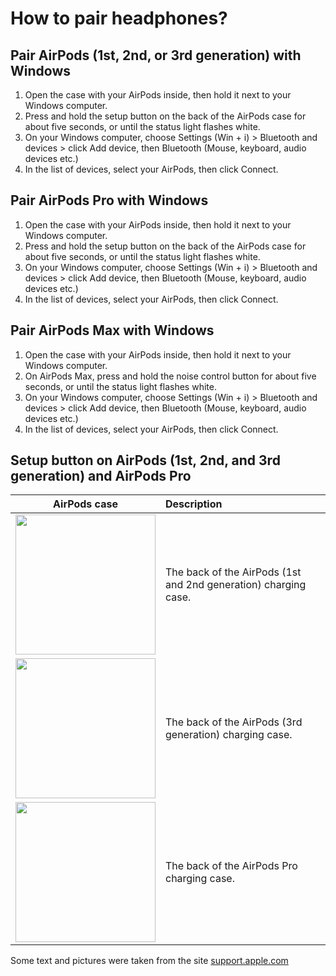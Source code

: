 
# How to pair headphones?

## Pair AirPods (1st, 2nd, or 3rd generation) with Windows

1. Open the case with your AirPods inside, then hold it next to your Windows computer.
2. Press and hold the setup button on the back of the AirPods case for about five seconds, or until the status light flashes white.
3. On your Windows computer, choose Settings (Win + i)  > Bluetooth and devices > click Add device, then Bluetooth (Mouse, keyboard, audio devices etc.)
4. In the list of devices, select your AirPods, then click Connect.


## Pair AirPods Pro with Windows

1. Open the case with your AirPods inside, then hold it next to your Windows computer.
2. Press and hold the setup button on the back of the AirPods case for about five seconds, or until the status light flashes white.
3. On your Windows computer, choose Settings (Win + i)  > Bluetooth and devices > click Add device, then Bluetooth (Mouse, keyboard, audio devices etc.)
4. In the list of devices, select your AirPods, then click Connect.


## Pair AirPods Max with Windows

1. Open the case with your AirPods inside, then hold it next to your Windows computer.
2. On AirPods Max, press and hold the noise control button for about five seconds, or until the status light flashes white.
3. On your Windows computer, choose Settings (Win + i)  > Bluetooth and devices > click Add device, then Bluetooth (Mouse, keyboard, audio devices etc.)
4. In the list of devices, select your AirPods, then click Connect.


## Setup button on AirPods (1st, 2nd, and 3rd generation) and AirPods Pro

AirPods case | Description
:-: | :-- 
<img src="/media/AirPods12-case.png" Width="224"> | The back of the AirPods (1st and 2nd generation) charging case.
<img src="/media/AirPods3-case.png" Width="224"> | The back of the AirPods (3rd generation) charging case.
<img src="/media/AirPods3-case.png" Width="224"> | The back of the AirPods Pro charging case.


Some text and pictures were taken from the site  [support.apple.com](https://support.apple.com)